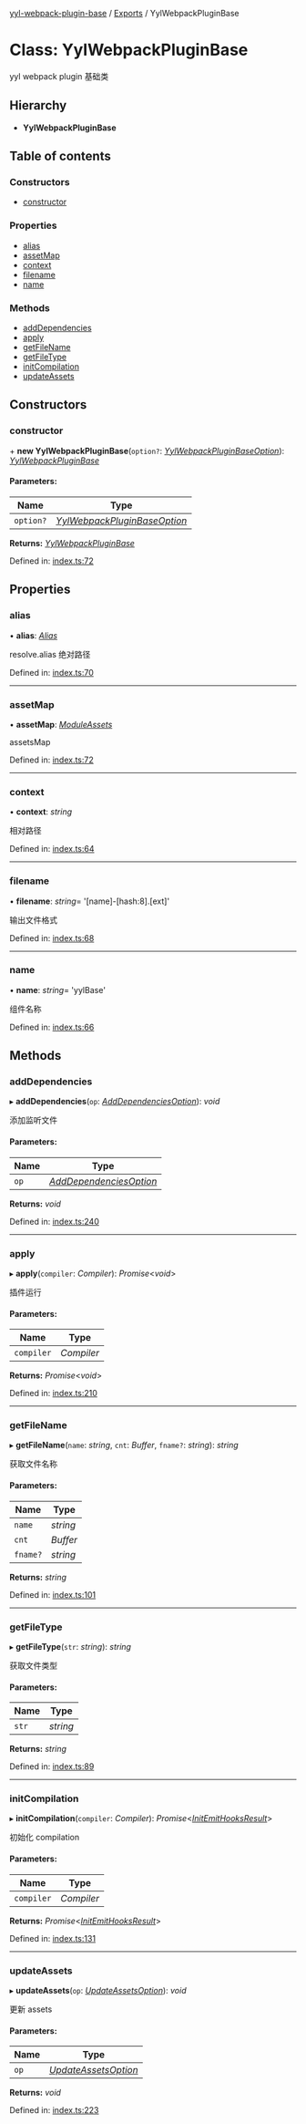 [yyl-webpack-plugin-base](../README.md) / [Exports](../modules.md) / YylWebpackPluginBase

# Class: YylWebpackPluginBase

yyl webpack plugin 基础类

## Hierarchy

* **YylWebpackPluginBase**

## Table of contents

### Constructors

- [constructor](yylwebpackpluginbase.md#constructor)

### Properties

- [alias](yylwebpackpluginbase.md#alias)
- [assetMap](yylwebpackpluginbase.md#assetmap)
- [context](yylwebpackpluginbase.md#context)
- [filename](yylwebpackpluginbase.md#filename)
- [name](yylwebpackpluginbase.md#name)

### Methods

- [addDependencies](yylwebpackpluginbase.md#adddependencies)
- [apply](yylwebpackpluginbase.md#apply)
- [getFileName](yylwebpackpluginbase.md#getfilename)
- [getFileType](yylwebpackpluginbase.md#getfiletype)
- [initCompilation](yylwebpackpluginbase.md#initcompilation)
- [updateAssets](yylwebpackpluginbase.md#updateassets)

## Constructors

### constructor

\+ **new YylWebpackPluginBase**(`option?`: [*YylWebpackPluginBaseOption*](../interfaces/yylwebpackpluginbaseoption.md)): [*YylWebpackPluginBase*](yylwebpackpluginbase.md)

#### Parameters:

Name | Type |
------ | ------ |
`option?` | [*YylWebpackPluginBaseOption*](../interfaces/yylwebpackpluginbaseoption.md) |

**Returns:** [*YylWebpackPluginBase*](yylwebpackpluginbase.md)

Defined in: [index.ts:72](https://github.com/jackness1208/yyl-webpack-plugin-base/blob/12d5fa5/src/index.ts#L72)

## Properties

### alias

• **alias**: [*Alias*](../interfaces/alias.md)

resolve.alias 绝对路径

Defined in: [index.ts:70](https://github.com/jackness1208/yyl-webpack-plugin-base/blob/12d5fa5/src/index.ts#L70)

___

### assetMap

• **assetMap**: [*ModuleAssets*](../interfaces/moduleassets.md)

assetsMap

Defined in: [index.ts:72](https://github.com/jackness1208/yyl-webpack-plugin-base/blob/12d5fa5/src/index.ts#L72)

___

### context

• **context**: *string*

相对路径

Defined in: [index.ts:64](https://github.com/jackness1208/yyl-webpack-plugin-base/blob/12d5fa5/src/index.ts#L64)

___

### filename

• **filename**: *string*= '[name]-[hash:8].[ext]'

输出文件格式

Defined in: [index.ts:68](https://github.com/jackness1208/yyl-webpack-plugin-base/blob/12d5fa5/src/index.ts#L68)

___

### name

• **name**: *string*= 'yylBase'

组件名称

Defined in: [index.ts:66](https://github.com/jackness1208/yyl-webpack-plugin-base/blob/12d5fa5/src/index.ts#L66)

## Methods

### addDependencies

▸ **addDependencies**(`op`: [*AddDependenciesOption*](../interfaces/adddependenciesoption.md)): *void*

添加监听文件

#### Parameters:

Name | Type |
------ | ------ |
`op` | [*AddDependenciesOption*](../interfaces/adddependenciesoption.md) |

**Returns:** *void*

Defined in: [index.ts:240](https://github.com/jackness1208/yyl-webpack-plugin-base/blob/12d5fa5/src/index.ts#L240)

___

### apply

▸ **apply**(`compiler`: *Compiler*): *Promise*<*void*\>

插件运行

#### Parameters:

Name | Type |
------ | ------ |
`compiler` | *Compiler* |

**Returns:** *Promise*<*void*\>

Defined in: [index.ts:210](https://github.com/jackness1208/yyl-webpack-plugin-base/blob/12d5fa5/src/index.ts#L210)

___

### getFileName

▸ **getFileName**(`name`: *string*, `cnt`: *Buffer*, `fname?`: *string*): *string*

获取文件名称

#### Parameters:

Name | Type |
------ | ------ |
`name` | *string* |
`cnt` | *Buffer* |
`fname?` | *string* |

**Returns:** *string*

Defined in: [index.ts:101](https://github.com/jackness1208/yyl-webpack-plugin-base/blob/12d5fa5/src/index.ts#L101)

___

### getFileType

▸ **getFileType**(`str`: *string*): *string*

获取文件类型

#### Parameters:

Name | Type |
------ | ------ |
`str` | *string* |

**Returns:** *string*

Defined in: [index.ts:89](https://github.com/jackness1208/yyl-webpack-plugin-base/blob/12d5fa5/src/index.ts#L89)

___

### initCompilation

▸ **initCompilation**(`compiler`: *Compiler*): *Promise*<[*InitEmitHooksResult*](../interfaces/initemithooksresult.md)\>

初始化 compilation

#### Parameters:

Name | Type |
------ | ------ |
`compiler` | *Compiler* |

**Returns:** *Promise*<[*InitEmitHooksResult*](../interfaces/initemithooksresult.md)\>

Defined in: [index.ts:131](https://github.com/jackness1208/yyl-webpack-plugin-base/blob/12d5fa5/src/index.ts#L131)

___

### updateAssets

▸ **updateAssets**(`op`: [*UpdateAssetsOption*](../interfaces/updateassetsoption.md)): *void*

更新 assets

#### Parameters:

Name | Type |
------ | ------ |
`op` | [*UpdateAssetsOption*](../interfaces/updateassetsoption.md) |

**Returns:** *void*

Defined in: [index.ts:223](https://github.com/jackness1208/yyl-webpack-plugin-base/blob/12d5fa5/src/index.ts#L223)
